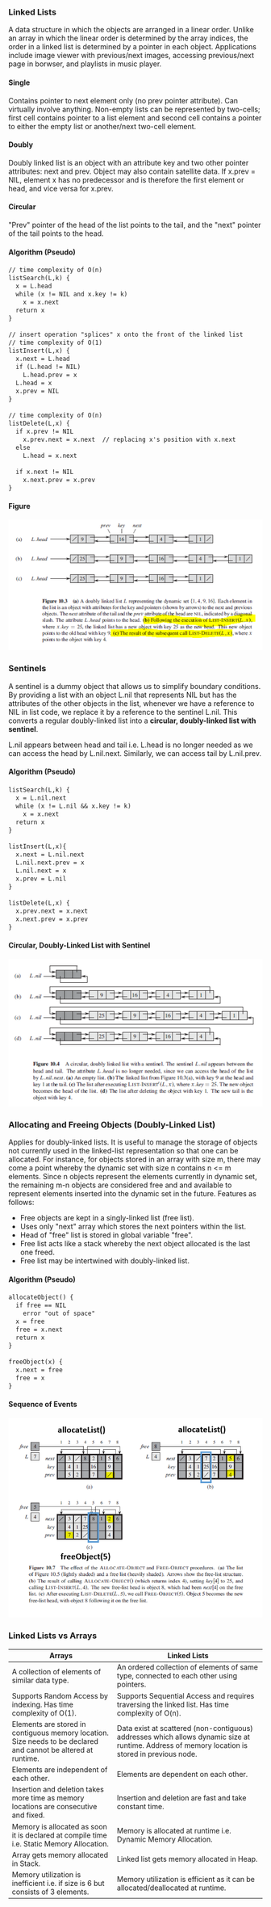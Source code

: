 ### Linked Lists

A data structure in which the objects are arranged in a linear order. Unlike an array in which the linear order is determined by the array indices, the order in a linked list is determined by a pointer in each object. Applications include image viewer with previous/next images, accessing previous/next page in borwser, and playlists in music player.

#### Single

Contains pointer to next element only (no prev pointer attribute). Can virtually involve anything. Non-empty lists can be represented by two-cells; first cell contains pointer to a list element and second cell contains a pointer to either the empty list or another/next two-cell element.

#### Doubly

Doubly linked list is an object with an attribute key and two other pointer attributes: next and prev. Object may also contain satellite data. If x.prev = NIL, element x has no predecessor and is therefore the first element or head, and vice versa for x.prev.

#### Circular

"Prev" pointer of the head of the list points to the tail, and the "next" pointer of the tail points to the head.

#### Algorithm (Pseudo)

```
// time complexity of O(n)
listSearch(L,k) {
  x = L.head
  while (x != NIL and x.key != k)
    x = x.next
  return x
}

// insert operation "splices" x onto the front of the linked list
// time complexity of O(1)
listInsert(L,x) {
  x.next = L.head
  if (L.head != NIL)
    L.head.prev = x
  L.head = x
  x.prev = NIL
}

// time complexity of O(n)
listDelete(L,x) {
  if x.prev != NIL
    x.prev.next = x.next  // replacing x's position with x.next
  else
    L.head = x.next

  if x.next != NIL
    x.next.prev = x.prev
}
```

#### Figure

<img src="../../images/linked-list.PNG" >

### Sentinels

A sentinel is a dummy object that allows us to simplify boundary conditions. By providing a list with an object L.nil that represents NIL but has the attributes of the other objects in the list, whenever we have a reference to NIL in list code, we replace it by a reference to the sentinel L.nil. This converts a regular doubly-linked list into a **circular, doubly-linked list with sentinel**.

L.nil appears between head and tail i.e. L.head is no longer needed as we can access the head by L.nil.next. Similarly, we can access tail by L.nil.prev.

#### Algorithm (Pseudo)

```
listSearch(L,k) {
  x = L.nil.next
  while (x != L.nil && x.key != k)
    x = x.next
  return x
}

listInsert(L,x){
  x.next = L.nil.next
  L.nil.next.prev = x
  L.nil.next = x
  x.prev = L.nil
}

listDelete(L,x) {
  x.prev.next = x.next
  x.next.prev = x.prev
}
```

#### Circular, Doubly-Linked List with Sentinel

<img src="../../images/linked-list-sentinel.PNG" >

### Allocating and Freeing Objects (Doubly-Linked List)

Applies for doubly-linked lists. It is useful to manage the storage of objects not currently used in the linked-list representation so that one can be allocated. For instance, for objects stored in an array with size m, there may come a point whereby the dynamic set with size n contains n <= m elements. Since n objects represent the elements currently in dynamic set, the remaining m-n objects are considered free and and available to represent elements inserted into the dynamic set in the future. Features as follows:

- Free objects are kept in a singly-linked list (free list).
- Uses only "next" array which stores the next pointers within the list.
- Head of "free" list is stored in global variable "free".
- Free list acts like a stack whereby the next object allocated is the last one freed.
- Free list may be intertwined with doubly-linked list.

#### Algorithm (Pseudo)

```
allocateObject() {
  if free == NIL
    error "out of space"
  x = free
  free = x.next
  return x
}

freeObject(x) {
  x.next = free
  free = x
}
```

#### Sequence of Events

<img src="../../images/linked-list-free-object.PNG">

### Linked Lists vs Arrays

| Arrays                                                                                                         | Linked Lists                                                                                                                                    |
| -------------------------------------------------------------------------------------------------------------- | ----------------------------------------------------------------------------------------------------------------------------------------------- |
| A collection of elements of similar data type.                                                                 | An ordered collection of elements of same type, connected to each other using pointers.                                                         |
| Supports Random Access by indexing. Has time complexity of O(1).                                               | Supports Sequential Access and requires traversing the linked list. Has time complexity of O(n).                                                |
| Elements are stored in contiguous memory location. Size needs to be declared and cannot be altered at runtime. | Data exist at scattered (non-contiguous) addresses which allows dynamic size at runtime. Address of memory location is stored in previous node. |
| Elements are independent of each other.                                                                        | Elements are dependent on each other.                                                                                                           |
| Insertion and deletion takes more time as memory locations are consecutive and fixed.                          | Insertion and deletion are fast and take constant time.                                                                                         |
| Memory is allocated as soon it is declared at compile time i.e. Static Memory Allocation.                      | Memory is allocated at runtime i.e. Dynamic Memory Allocation.                                                                                  |
| Array gets memory allocated in Stack.                                                                          | Linked list gets memory allocated in Heap.                                                                                                      |
| Memory utilization is inefficient i.e. if size is 6 but consists of 3 elements.                                | Memory utilization is efficient as it can be allocated/deallocated at runtime.                                                                  |
